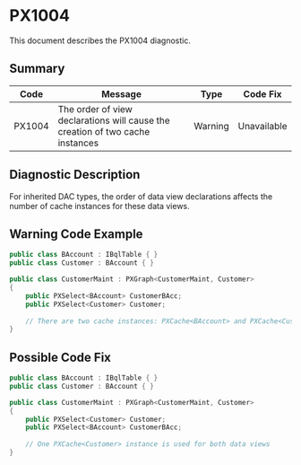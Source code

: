 # PX1004
This document describes the PX1004 diagnostic.

## Summary

| Code   | Message                                                                       | Type    | Code Fix    | 
| ------ | ----------------------------------------------------------------------------- | ------- | ----------- | 
| PX1004 | The order of view declarations will cause the creation of two cache instances | Warning | Unavailable | 

## Diagnostic Description
For inherited DAC types, the order of data view declarations affects the number of cache instances for these data views.

## Warning Code Example

```C#
public class BAccount : IBqlTable { }
public class Customer : BAccount { }

public class CustomerMaint : PXGraph<CustomerMaint, Customer>
{
    public PXSelect<BAccount> CustomerBAcc;
    public PXSelect<Customer> Customer;
 
    // There are two cache instances: PXCache<BAccount> and PXCache<Customer>
}
```

## Possible Code Fix

```C#
public class BAccount : IBqlTable { }
public class Customer : BAccount { }

public class CustomerMaint : PXGraph<CustomerMaint, Customer>
{
    public PXSelect<Customer> Customer;
    public PXSelect<BAccount> CustomerBAcc;
 
    // One PXCache<Customer> instance is used for both data views
}
```